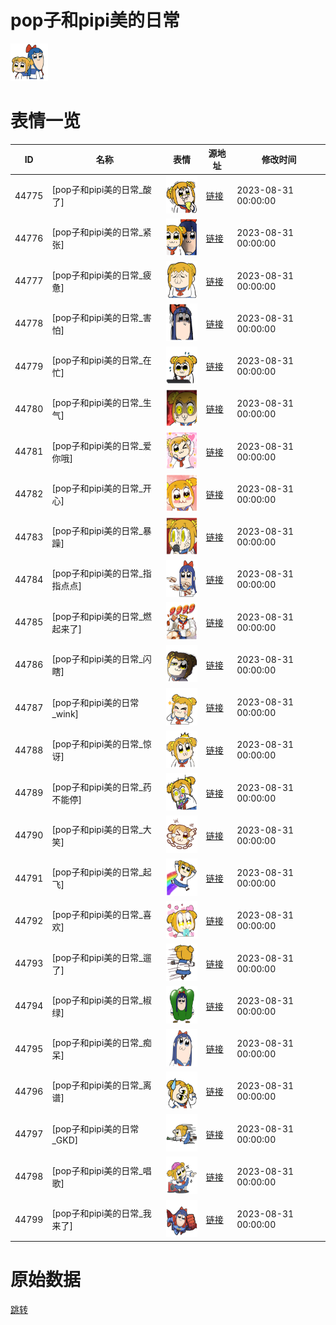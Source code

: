 # pop子和pipi美的日常

<img src="./cover.png" height="60" alt="cover" />

# 表情一览

|ID|名称|表情|源地址|修改时间|
|----|----|----|----|----|
|44775|[pop子和pipi美的日常_酸了]|<img src="./pic/044775_%5Bpop子和pipi美的日常_酸了%5D.png" height="60" alt="酸了"/>|[链接](https://i0.hdslb.com/bfs/garb/8883b2bd61f8d4c85b67fec4e47a1bd97ed23989.png)|2023-08-31 00:00:00|
|44776|[pop子和pipi美的日常_紧张]|<img src="./pic/044776_%5Bpop子和pipi美的日常_紧张%5D.png" height="60" alt="紧张"/>|[链接](https://i0.hdslb.com/bfs/garb/748e9560d0d2bcaaab9f436a71a248bbd5bab605.png)|2023-08-31 00:00:00|
|44777|[pop子和pipi美的日常_疲惫]|<img src="./pic/044777_%5Bpop子和pipi美的日常_疲惫%5D.png" height="60" alt="疲惫"/>|[链接](https://i0.hdslb.com/bfs/garb/e5bfea5cb80bb71ab57d50323ae711b062dd0b70.png)|2023-08-31 00:00:00|
|44778|[pop子和pipi美的日常_害怕]|<img src="./pic/044778_%5Bpop子和pipi美的日常_害怕%5D.png" height="60" alt="害怕"/>|[链接](https://i0.hdslb.com/bfs/garb/f36ce4191e5e8ff4c3dd35d0661bfdb430313e8d.png)|2023-08-31 00:00:00|
|44779|[pop子和pipi美的日常_在忙]|<img src="./pic/044779_%5Bpop子和pipi美的日常_在忙%5D.png" height="60" alt="在忙"/>|[链接](https://i0.hdslb.com/bfs/garb/d2a3c2288785b4ffa1ca5d0bd2768c73b8b22669.png)|2023-08-31 00:00:00|
|44780|[pop子和pipi美的日常_生气]|<img src="./pic/044780_%5Bpop子和pipi美的日常_生气%5D.png" height="60" alt="生气"/>|[链接](https://i0.hdslb.com/bfs/garb/a7573cbd42448dc39fff6927a0e88bc51c48f476.png)|2023-08-31 00:00:00|
|44781|[pop子和pipi美的日常_爱你哦]|<img src="./pic/044781_%5Bpop子和pipi美的日常_爱你哦%5D.png" height="60" alt="爱你哦"/>|[链接](https://i0.hdslb.com/bfs/garb/070eef5e54a9a540c5a725beadf61e95d198fb10.png)|2023-08-31 00:00:00|
|44782|[pop子和pipi美的日常_开心]|<img src="./pic/044782_%5Bpop子和pipi美的日常_开心%5D.png" height="60" alt="开心"/>|[链接](https://i0.hdslb.com/bfs/garb/9436876fa6046f29924469a3da00fd5b82a8ff28.png)|2023-08-31 00:00:00|
|44783|[pop子和pipi美的日常_暴躁]|<img src="./pic/044783_%5Bpop子和pipi美的日常_暴躁%5D.png" height="60" alt="暴躁"/>|[链接](https://i0.hdslb.com/bfs/garb/aab1f2fdbe3be10ff659b67d4f3726b69a843864.png)|2023-08-31 00:00:00|
|44784|[pop子和pipi美的日常_指指点点]|<img src="./pic/044784_%5Bpop子和pipi美的日常_指指点点%5D.png" height="60" alt="指指点点"/>|[链接](https://i0.hdslb.com/bfs/garb/55598965a76042e49ac82aaa48d7a86e29750d26.png)|2023-08-31 00:00:00|
|44785|[pop子和pipi美的日常_燃起来了]|<img src="./pic/044785_%5Bpop子和pipi美的日常_燃起来了%5D.png" height="60" alt="燃起来了"/>|[链接](https://i0.hdslb.com/bfs/garb/a1d22f8ee7364c077bf50ef93ead7a6058585a89.png)|2023-08-31 00:00:00|
|44786|[pop子和pipi美的日常_闪瞎]|<img src="./pic/044786_%5Bpop子和pipi美的日常_闪瞎%5D.png" height="60" alt="闪瞎"/>|[链接](https://i0.hdslb.com/bfs/garb/a055c8d8e5be8c5eec4deb92b919614c25efe698.png)|2023-08-31 00:00:00|
|44787|[pop子和pipi美的日常_wink]|<img src="./pic/044787_%5Bpop子和pipi美的日常_wink%5D.png" height="60" alt="wink"/>|[链接](https://i0.hdslb.com/bfs/garb/a82af759be331064845ba2425fb94ae89686d419.png)|2023-08-31 00:00:00|
|44788|[pop子和pipi美的日常_惊讶]|<img src="./pic/044788_%5Bpop子和pipi美的日常_惊讶%5D.png" height="60" alt="惊讶"/>|[链接](https://i0.hdslb.com/bfs/garb/0f67e045f720e55818cc8f0ecb3c9bbed2ae286c.png)|2023-08-31 00:00:00|
|44789|[pop子和pipi美的日常_药不能停]|<img src="./pic/044789_%5Bpop子和pipi美的日常_药不能停%5D.png" height="60" alt="药不能停"/>|[链接](https://i0.hdslb.com/bfs/garb/271c190a8a478f3313cfdbd0d7474a5159bc8cd2.png)|2023-08-31 00:00:00|
|44790|[pop子和pipi美的日常_大笑]|<img src="./pic/044790_%5Bpop子和pipi美的日常_大笑%5D.png" height="60" alt="大笑"/>|[链接](https://i0.hdslb.com/bfs/garb/c53a80affe3a066361776f73b2c0edd6d366fd4a.png)|2023-08-31 00:00:00|
|44791|[pop子和pipi美的日常_起飞]|<img src="./pic/044791_%5Bpop子和pipi美的日常_起飞%5D.png" height="60" alt="起飞"/>|[链接](https://i0.hdslb.com/bfs/garb/76e88b69b184767e28f3e67f024a618ddf45abd5.png)|2023-08-31 00:00:00|
|44792|[pop子和pipi美的日常_喜欢]|<img src="./pic/044792_%5Bpop子和pipi美的日常_喜欢%5D.png" height="60" alt="喜欢"/>|[链接](https://i0.hdslb.com/bfs/garb/383215148c096acd5c53bf53fac249bfe33ac72c.png)|2023-08-31 00:00:00|
|44793|[pop子和pipi美的日常_遛了]|<img src="./pic/044793_%5Bpop子和pipi美的日常_遛了%5D.png" height="60" alt="遛了"/>|[链接](https://i0.hdslb.com/bfs/garb/537e6ddc08749834546363e25483b2c09b89289c.png)|2023-08-31 00:00:00|
|44794|[pop子和pipi美的日常_椒绿]|<img src="./pic/044794_%5Bpop子和pipi美的日常_椒绿%5D.png" height="60" alt="椒绿"/>|[链接](https://i0.hdslb.com/bfs/garb/1e622c039aabc8fd54c4e0225fed5c013e1d9dba.png)|2023-08-31 00:00:00|
|44795|[pop子和pipi美的日常_痴呆]|<img src="./pic/044795_%5Bpop子和pipi美的日常_痴呆%5D.png" height="60" alt="痴呆"/>|[链接](https://i0.hdslb.com/bfs/garb/27a9a76765db095b473e1c2689378971cd6a480d.png)|2023-08-31 00:00:00|
|44796|[pop子和pipi美的日常_离谱]|<img src="./pic/044796_%5Bpop子和pipi美的日常_离谱%5D.png" height="60" alt="离谱"/>|[链接](https://i0.hdslb.com/bfs/garb/bab279af6a185299a825497c642b8a4e05cd3a92.png)|2023-08-31 00:00:00|
|44797|[pop子和pipi美的日常_GKD]|<img src="./pic/044797_%5Bpop子和pipi美的日常_GKD%5D.png" height="60" alt="GKD"/>|[链接](https://i0.hdslb.com/bfs/garb/cb5b85b42c617dcc23268c9bc3a68b2bb6d0440c.png)|2023-08-31 00:00:00|
|44798|[pop子和pipi美的日常_唱歌]|<img src="./pic/044798_%5Bpop子和pipi美的日常_唱歌%5D.png" height="60" alt="唱歌"/>|[链接](https://i0.hdslb.com/bfs/garb/6f1ecdcad52f97a2569e4917213c7d96a770d091.png)|2023-08-31 00:00:00|
|44799|[pop子和pipi美的日常_我来了]|<img src="./pic/044799_%5Bpop子和pipi美的日常_我来了%5D.png" height="60" alt="我来了"/>|[链接](https://i0.hdslb.com/bfs/garb/ae3af9c77f1f331a04406eb3be05ec80b1f020da.png)|2023-08-31 00:00:00|

# 原始数据

[跳转](./raw.json)

